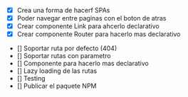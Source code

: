 - [x] Crea una forma de hacerf SPAs
- [x] Poder navegar entre paginas con el boton de atras
- [x] Crear componente Link para ahcerlo declarativo
- [x] Crear componente Router para hacerlo mas declarativo
- [] Soportar ruta por defecto (404)
- [] Soportar rutas con parametro
- [] Componente <Route/> para hacerlo mas declarativo
- [] Lazy loading de las rutas
- [] Testing
- [] Publicar el paquete NPM